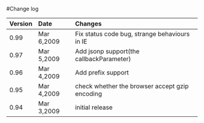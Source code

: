 #Change log


|Version|Date|Changes|
|:------|:---|:------|
|0.99   |Mar 6,2009|Fix status code bug, strange behaviours in IE|
|0.97   |Mar 5,2009|Add jsonp support(the callbackParameter)|
|0.96   |Mar 4,2009|Add prefix support|
|0.95   |Mar 4,2009|check whether the browser accept gzip encoding|
|0.94   |Mar 3,2009|initial release|